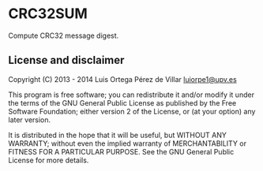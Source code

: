 CRC32SUM
========

Compute CRC32 message digest.


License and disclaimer
----------------------
Copyright (C) 2013 - 2014 Luis Ortega Pérez de Villar <luiorpe1@upv.es>

This program is free software; you can redistribute it and/or modify
it under the terms of the GNU General Public License as published by
the Free Software Foundation; either version 2 of the License, or
(at your option) any later version.

It is distributed in the hope that it will be useful, but WITHOUT ANY
WARRANTY; without even the implied warranty of MERCHANTABILITY or FITNESS FOR
A PARTICULAR PURPOSE. See the GNU General Public License for more details.
